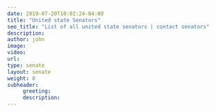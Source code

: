 ```yaml
---
date: 2019-07-20T10:02:24-04:00
title: "United state Senators"
seo_title: "List of all united state senators | contact senators"
description:
author: john
image:
video:
url: 
type: senate
layout: senate
weight: 0
subheader:
     greeting:
     description:
---
```

